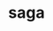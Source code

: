---
category: 4-letters
denotation: null
name: saga
reference_link: https://www.etymonline.com/word/saga
root_language: null
root_name: null
title: saga
type: free
word_sums:
- respelling: saga
  sum: 'Saga + '
---